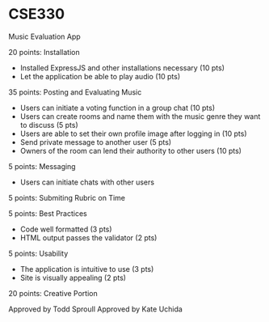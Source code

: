 # CSE330
Music Evaluation App

20 points: Installation
- Installed ExpressJS and other installations necessary (10 pts)
- Let the application be able to play audio (10 pts)

35 points: Posting and Evaluating Music
- Users can initiate a voting function in a group chat (10 pts)
- Users can create rooms and name them with the music genre they want to discuss (5 pts)
- Users are able to set their own profile image after logging in (10 pts)
- Send private message to another user (5 pts)
- Owners of the room can lend their authority to other users (10 pts)

5 points: Messaging
- Users can initiate chats with other users

5 points: Submiting Rubric on Time 

5 points: Best Practices
- Code well formatted (3 pts)
- HTML output passes the validator (2 pts)

5 points: Usability
- The application is intuitive to use (3 pts)
- Site is visually appealing (2 pts)

20 points: Creative Portion

Approved by Todd Sproull
Approved by Kate Uchida


